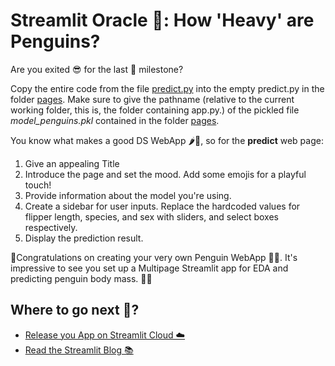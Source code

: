 # Streamlit Oracle 🔮: How 'Heavy' are Penguins?
Are you exited 😎 for the last 🗿 milestone?

Copy the entire code from the file [predict.py](../warmup_exercises/predict.py) into the empty predict.py in the folder [pages](./pages/predict.py). Make sure to give the pathname (relative to the current working folder, this is, the folder containing app.py.) of the pickled file *model_penguins.pkl* contained in the folder [pages](./pages/model_penguins.pkl).  

You know what makes a good DS WebApp 🌶️🐠, so for the __predict__ web page: 
1. Give an appealing Title 
2. Introduce the page and set the mood. Add some emojis for a playful touch!
2. Provide information about the model you're using. 
3. Create a sidebar for user inputs. Replace the hardcoded values for flipper length, species, and sex with sliders, and select boxes respectively.
4. Display the prediction result.

🎉Congratulations on creating your very own Penguin WebApp 🐧✨. It's impressive to see you set up a Multipage Streamlit app for EDA and predicting penguin body mass. 🚀👏

## Where to go next 🎈?
+ [Release you App on Streamlit Cloud ☁️](https://streamlit.io/cloud)
+ [Read the Streamlit Blog 📚](https://blog.streamlit.io)
